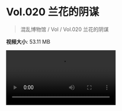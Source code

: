 # Vol.020 兰花的阴谋

> 混乱博物馆 / Vol / Vol.020 兰花的阴谋

**视频大小**: 53.11 MB

<div class="video"><video src="https://file.hsyhx.top/video/混乱博物馆/Vol/020.mp4" controls preload>🤔 您的浏览器不支持 video 标签</video></div>